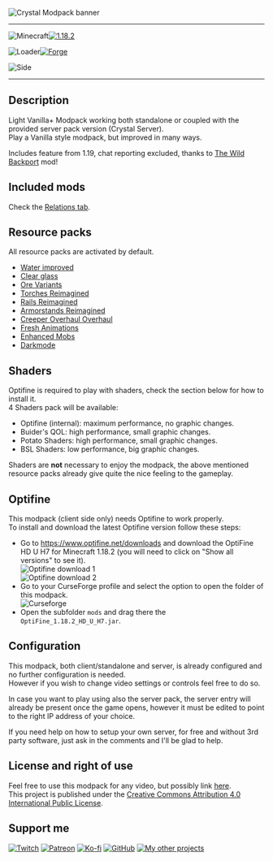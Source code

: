 ![Crystal Modpack banner](https://raw.githubusercontent.com/Nyphet/mod-fancy-assets/main/crystal-modpack/banner.png)

---
![Minecraft](https://raw.githubusercontent.com/Nyphet/mod-fancy-assets/main/minecraft/minecraft.svg)[![1.18.2](https://raw.githubusercontent.com/Nyphet/mod-fancy-assets/main/minecraft/1-18-2.svg)](https://www.curseforge.com/minecraft/modpacks/crystal-modpack/files/all?filter-game-version=1738749986%3a73250)

![Loader](https://raw.githubusercontent.com/Nyphet/mod-fancy-assets/main/loader/loader.svg)[![Forge](https://raw.githubusercontent.com/Nyphet/mod-fancy-assets/main/loader/forge.svg)](https://www.curseforge.com/minecraft/modpacks/crystal-modpack/files/all?filter-status=1&filter-game-version=2020709689%3A7498)

![Side](https://raw.githubusercontent.com/Nyphet/mod-fancy-assets/main/side/client-server.svg)

---
## **Description**
Light Vanilla+ Modpack working both standalone or coupled with the provided server pack version (Crystal Server).  
Play a Vanilla style modpack, but improved in many ways.

Includes feature from 1.19, chat reporting excluded, thanks to [The Wild Backport](https://www.curseforge.com/minecraft/mc-mods/the-wild-backport) mod!

## **Included mods**
Check the [Relations tab](https://www.curseforge.com/minecraft/modpacks/crystal-modpack/relations/dependencies).

## **Resource packs**
All resource packs are activated by default.  
- [Water improved](https://www.curseforge.com/minecraft/texture-packs/water-improved)  
- [Clear glass](https://www.curseforge.com/minecraft/texture-packs/clear-glass-pack)  
- [Ore Variants](https://www.curseforge.com/minecraft/texture-packs/ore-variants)  
- [Torches Reimagined](https://www.curseforge.com/minecraft/texture-packs/torches-reimagined)  
- [Rails Reimagined](https://www.curseforge.com/minecraft/texture-packs/rails-reimagined)  
- [Armorstands Reimagined](https://www.curseforge.com/minecraft/texture-packs/armorstands-reimagined)  
- [Creeper Overhaul Overhaul](https://www.curseforge.com/minecraft/texture-packs/creeper-overhaul-overhaul)  
- [Fresh Animations](https://www.curseforge.com/minecraft/texture-packs/fresh-animations)  
- [Enhanced Mobs](https://www.curseforge.com/minecraft/texture-packs/enhanced-mobs-fa-addon)  
- [Darkmode](https://www.curseforge.com/minecraft/texture-packs/darkmode)  

## **Shaders**
Optifine is required to play with shaders, check the section below for how to install it.  
4 Shaders pack will be available:  
- Optifine (internal): maximum performance, no graphic changes.  
- Buider's QOL: high performance, small graphic changes.  
- Potato Shaders: high performance, small graphic changes.  
- BSL Shaders: low performance, big graphic changes.  

Shaders are **not** necessary to enjoy the modpack, the above mentioned resource packs already give quite the nice feeling to the gameplay.

## **Optifine**
This modpack (client side only) needs Optifine to work properly.  
To install and download the latest Optifine version follow these steps:  
- Go to https://www.optifine.net/downloads and download the OptiFine HD U H7 for Minecraft 1.18.2 (you will need to click on "Show all versions" to see it).  
  ![Optifine download 1](https://raw.githubusercontent.com/Nyphet/mod-fancy-assets/main/crystal-modpack/optifine-show-all-versions.png)  
  ![Optifine download 2](https://raw.githubusercontent.com/Nyphet/mod-fancy-assets/main/crystal-modpack/optifine-h7.png)
- Go to your CurseForge profile and select the option to open the folder of this modpack.  
  ![Curseforge](https://raw.githubusercontent.com/Nyphet/mod-fancy-assets/main/crystal-modpack/curseforge-open-folder.png)
- Open the subfolder `mods` and drag there the `OptiFine_1.18.2_HD_U_H7.jar`.

## **Configuration**
This modpack, both client/standalone and server, is already configured and no further configuration is needed.  
However if you wish to change video settings or controls feel free to do so.

In case you want to play using also the server pack, the server entry will already be present once the game opens, however it must be edited to point to the right IP address of your choice.

If you need help on how to setup your own server, for free and without 3rd party software, just ask in the comments and I'll be glad to help.

## **License and right of use**
Feel free to use this modpack for any video, but possibly link [here](https://www.curseforge.com/minecraft/modpacks/crystal-modpack).  
This project is published under the [Creative Commons Attribution 4.0 International Public License](https://creativecommons.org/licenses/by/4.0/).

## **Support me**
[![Twitch](https://raw.githubusercontent.com/Nyphet/mod-fancy-assets/main/twitch/twitch64.png "Twitch")](https://www.twitch.tv/crystal_spider_)
[![Patreon](https://raw.githubusercontent.com/Nyphet/mod-fancy-assets/main/patreon/patreon64.png "Patreon")](https://www.patreon.com/crystalspider)
[![Ko-fi](https://raw.githubusercontent.com/Nyphet/mod-fancy-assets/main/kofi/kofi64.png "Ko-fi")](https://ko-fi.com/crystalspider)
[![GitHub](https://raw.githubusercontent.com/Nyphet/mod-fancy-assets/main/github/github64.png "My other projects")](https://github.com/Nyphet)
[![My other projects](https://raw.githubusercontent.com/Nyphet/mod-fancy-assets/main/curseforge/curseforge64.png "My other projects")](https://www.curseforge.com/members/crystal_spider_/projects)
